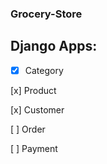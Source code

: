 ### Grocery-Store

## Django Apps:
- [x] Category

[x] Product

[x] Customer

[ ] Order

[ ] Payment
